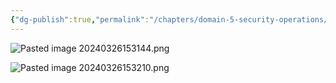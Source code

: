 ```yaml
---
{"dg-publish":true,"permalink":"/chapters/domain-5-security-operations/domain-5-security-operations/5-24-hashing/","noteIcon":""}
---
```



![Pasted image 20240326153144.png](/img/user/Pasted%20image%2020240326153144.png)

![Pasted image 20240326153210.png](/img/user/Pasted%20image%2020240326153210.png)